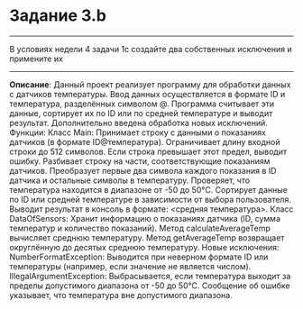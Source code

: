 # Задание 3.b
***
В условиях недели 4 задачи 1c создайте два собственных исключения и примените их
***

**Описание**: Данный проект реализует программу для обработки данных с датчиков температуры. Ввод данных осуществляется в формате ID и температура, разделённых символом @. Программа считывает эти данные, сортирует их по ID или по средней температуре и выводит результат. Дополнительно введена обработка новых исключений.
Функции:
Класс Main:
    Принимает строку с данными о показаниях датчиков (в формате ID@температура).
    Ограничивает длину входной строки до 512 символов. Если строка превышает этот предел, выводит ошибку.
    Разбивает строку на части, соответствующие показаниям датчиков.
    Преобразует первые два символа каждого показания в ID датчика и остальные символы в температуру.
    Проверяет, что температура находится в диапазоне от -50 до 50°C.
    Сортирует данные по ID или средней температуре в зависимости от выбора пользователя.
    Выводит результат в консоль в формате: <ID> <средняя температура>.
Класс DataOfSensors:
    Хранит информацию о показаниях датчика (ID, сумма температур и количество показаний).
    Метод calculateAverageTemp вычисляет среднюю температуру.
    Метод getAverageTemp возвращает округлённую до десятых среднюю температуру.
Новые исключения:
    NumberFormatException:
        Выводится при неверном формате ID или температуры (например, если значение не является числом).
    IllegalArgumentException:
        Выбрасывается, если температура выходит за пределы допустимого диапазона от -50 до 50°C.
        Сообщение об ошибке указывает, что температура вне допустимого диапазона.
